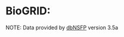 # BioGRID: 

NOTE: Data provided by [dbNSFP](https://sites.google.com/site/jpopgen/dbNSFP) version 3.5a